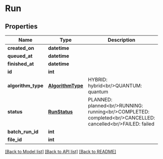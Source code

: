# Run


## Properties
Name | Type | Description | Notes
------------ | ------------- | ------------- | -------------
**created_on** | **datetime** |  | [readonly] 
**queued_at** | **datetime** |  | [optional] 
**finished_at** | **datetime** |  | [optional] 
**id** | **int** |  | 
**algorithm_type** | [**AlgorithmType**](AlgorithmType.md) | HYBRID: hybrid&lt;br/&gt;QUANTUM: quantum | 
**status** | [**RunStatus**](RunStatus.md) | PLANNED: planned&lt;br/&gt;RUNNING: running&lt;br/&gt;COMPLETED: completed&lt;br/&gt;CANCELLED: cancelled&lt;br/&gt;FAILED: failed | 
**batch_run_id** | **int** |  | [optional] 
**file_id** | **int** |  | 

[[Back to Model list]](../README.md#documentation-for-models) [[Back to API list]](../README.md#documentation-for-api-endpoints) [[Back to README]](../README.md)


